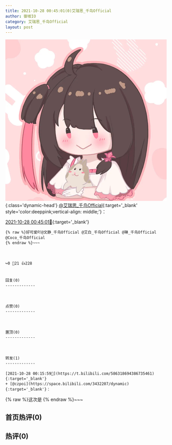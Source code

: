 ```yaml
---
title: 2021-10-28 00:45:01(0)艾瑞思_千鸟Official
author: 御坂IO
category: 艾瑞思_千鸟Official
layout: post
---
```


![img](/images/7e08840c56f251de28bdf766b647bd5fe9a5d50a.jpg){:class='dynamic-head'}
[@艾瑞思_千鸟Official](https://space.bilibili.com/1090010845/dynamic){:target='_blank' style='color:deeppink;vertical-align: middle;'}：

[2021-10-28 00:45:01🔗](https://t.bilibili.com/586326176219805112){:target='_blank'}

~~~
{% raw %}好可爱吖@文静_千鸟Official @艾白_千鸟Official @琳_千鸟Official @Coco_千鸟Official 
{% endraw %}~~~



↪️0 💬21 👍228


回复(0)
-------------



点赞(0)
-------------



置顶(0)
-------------



转发(1)
-------------

[2021-10-28 00:15:59🔗](https://t.bilibili.com/586318694386735461){:target='_blank'}
+ [@czpoi](https://space.bilibili.com/3432207/dynamic){:target='_blank'}：
~~~
{% raw %}这次是
{% endraw %}~~~






首页热评(0)
-------------



热评(0)
-------------



